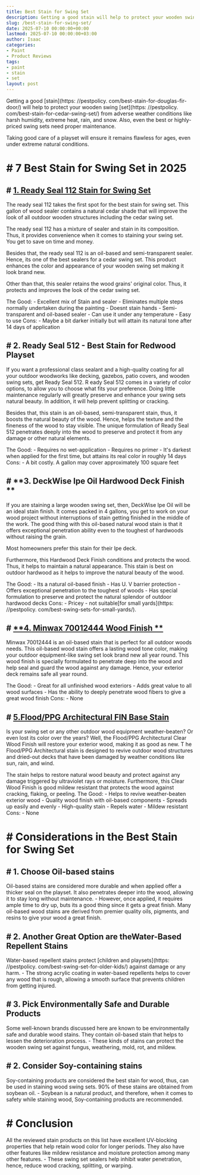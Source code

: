 ```yaml
---
title: Best Stain for Swing Set
description: Getting a good stain will help to protect your wooden swing set from adverse weather conditions like harsh humidity, extreme heat, rain, and snow. Also, even...
slug: /best-stain-for-swing-set/
date: 2025-07-10 00:00:00+00:00
lastmod: 2025-07-10 00:00:00+03:00
author: Isaac
categories:
- Paint
- Product Reviews
tags:
- paint
- stain
- set
layout: post
---
```


Getting a good [stain](https: //pestpolicy. com/best-stain-for-douglas-fir-door/) will help to protect your wooden swing [set](https: //pestpolicy. com/best-stain-for-cedar-swing-set/) from adverse weather conditions like harsh humidity, extreme heat, rain, and snow. Also, even the best or highly-priced swing sets need proper maintenance.

Taking good care of a playset will ensure it remains flawless for ages, even under extreme natural conditions.

# # 7 Best Stain for Swing Set in 2025

## # [1. Ready Seal 112 Stain for Swing Set](https://www.amazon.com/dp/B00MDVLMGK/?tag=p-policy-20)

The ready seal 112 takes the first spot for the best stain for swing set. This gallon of wood sealer contains a natural cedar shade that will improve the look of all outdoor wooden structures including the cedar swing set.

The ready seal 112 has a mixture of sealer and stain in its composition. Thus, it provides convenience when it comes to staining your swing set. You get to save on time and money.

Besides that, the ready seal 112 is an oil-based and semi-transparent sealer. Hence, its one of the best sealers for a cedar swing set. This product enhances the color and appearance of your wooden swing set making it look brand new.

Other than that, this sealer retains the wood grains' original color. Thus, it protects and improves the look of the cedar swing set.

The Good: - Excellent mix of Stain and sealer - Eliminates multiple steps normally undertaken during the painting - Doesnt stain hands - Semi-transparent and oil-based sealer - Can use it under any temperature - Easy to use Cons: - Maybe a bit darker initially but will attain its natural tone after 14 days of application

## # **2. Ready Seal 512 - Best Stain for Redwood Playset**

If you want a professional class sealant and a high-quality coating for all your outdoor woodworks like decking, gazebos, patio covers, and wooden swing sets, get Ready Seal 512. R eady Seal 512 comes in a variety of color options, to allow you to choose what fits your preference. Doing little maintenance regularly will greatly preserve and enhance your swing sets natural beauty. In addition, it will help prevent splitting or cracking.

Besides that, this stain is an oil-based, semi-transparent stain, thus, it boosts the natural beauty of the wood. Hence, helps the texture and the fineness of the wood to stay visible. The unique formulation of Ready Seal 512 penetrates deeply into the wood to preserve and protect it from any damage or other natural elements.

The Good: - Requires no wet-application - Requires no primer - It's darkest when applied for the first time, but attains its real color in roughly 14 days Cons: - A bit costly. A gallon may cover approximately 100 square feet

## # **3. DeckWise Ipe Oil Hardwood Deck Finish **

If you are staining a large wooden swing set, then, DeckWise Ipe Oil will be an ideal stain finish. It comes packed in 4 gallons, you get to work on your wood project without interruptions of stain getting finished in the middle of the work. The good thing with this oil-based natural wood stain is that it offers exceptional penetration ability even to the toughest of hardwoods without raising the grain.

Most homeowners prefer this stain for their Ipe deck.

Furthermore, this Hardwood Deck Finish conditions and protects the wood. Thus, it helps to maintain a natural appearance. This stain is best on outdoor hardwood as it helps to improve the natural beauty of the wood.

The Good: - Its a natural oil-based finish - Has U. V barrier protection - Offers exceptional penetration to the toughest of woods - Has special formulation to preserve and protect the natural splendor of outdoor hardwood decks Cons: - Pricey - not suitable[for small yards](https: //pestpolicy. com/best-swing-sets-for-small-yards/).

## # [**4. Minwax 70012444 Wood Finish **](https://www.amazon.com/dp/B001CESFSM/?tag=p-policy-20)

Minwax 70012444 is an oil-based stain that is perfect for all outdoor woods needs. This oil-based wood stain offers a lasting wood tone color, making your outdoor equipment-like swing set look brand new all year round. This wood finish is specially formulated to penetrate deep into the wood and help seal and guard the wood against any damage. Hence, your exterior deck remains safe all year round.

The Good: - Great for all unfinished wood exteriors - Adds great value to all wood surfaces - Has the ability to deeply penetrate wood fibers to give a great wood finish Cons: - None

## # [5.Flood/PPG Architectural FIN Base Stain](https://www.amazon.com/dp/B01EFRQF7U/?tag=p-policy-20)

Is your swing set or any other outdoor wood equipment weather-beaten? Or even lost its color over the years? Well, the Flood/PPG Architectural Clear Wood Finish will restore your exterior wood, making it as good as new. T he Flood/PPG Architectural stain is designed to revive outdoor wood structures and dried-out decks that have been damaged by weather conditions like sun, rain, and wind.

The stain helps to restore natural wood beauty and protect against any damage triggered by ultraviolet rays or moisture. Furthermore, this Clear Wood Finish is good mildew resistant that protects the wood against cracking, flaking, or peeling. The Good: - Helps to revive weather-beaten exterior wood - Quality wood finish with oil-based components - Spreads up easily and evenly - High-quality stain - Repels water - Mildew resistant Cons: - None

# # Considerations in the Best Stain for Swing Set

## # **1. Choose Oil-based stains**

Oil-based stains are considered more durable and when applied offer a thicker seal on the playset. It also penetrates deeper into the wood, allowing it to stay long without maintenance. - However, once applied, it requires ample time to dry up, buts its a good thing since it gets a great finish. Many oil-based wood stains are derived from premier quality oils, pigments, and resins to give your wood a great finish.

## # **2. Another Great Option are theWater-Based Repellent Stains**

Water-based repellent stains protect [children and playsets](https: //pestpolicy. com/best-swing-set-for-older-kids/) against damage or any harm. - The strong acrylic coating in water-based repellents helps to cover any wood that is rough, allowing a smooth surface that prevents children from getting injured.

## # **3. Pick Environmentally Safe and Durable Products**

Some well-known brands discussed here are known to be environmentally safe and durable wood stains. They contain oil-based stain that helps to lessen the deterioration process. - These kinds of stains can protect the wooden swing set against fungus, weathering, mold, rot, and mildew.

## # **2. Consider Soy-containing stains**

Soy-containing products are considered the best stain for wood, thus, can be used in staining wood swing sets. 90% of these stains are obtained from soybean oil. - Soybean is a natural product, and therefore, when it comes to safety while staining wood, Soy-containing products are recommended.

# # Conclusion

All the reviewed stain products on this list have excellent UV-blocking properties that help retain wood color for longer periods. They also have other features like mildew resistance and moisture protection among many other features. - These swing set sealers help inhibit water penetration, hence, reduce wood cracking, splitting, or warping.
